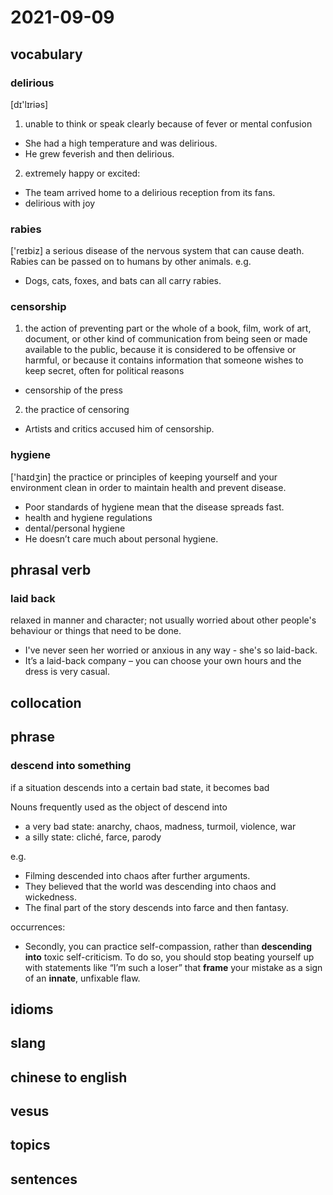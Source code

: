 # 2021-09-09
## vocabulary
### delirious
[dɪ'lɪriəs]
1. unable to think or speak clearly because of fever or mental confusion

- She had a high temperature and was delirious.
- He grew feverish and then delirious.

2. extremely happy or excited:
- The team arrived home to a delirious reception from its fans.
- delirious with joy

### rabies
['reɪbiz]
a serious disease of the nervous system that can cause death. Rabies can be passed on to humans by other animals.
e.g.
- Dogs, cats, foxes, and bats can all carry rabies.

### censorship
1. the action of preventing part or the whole of a book, film, work of art, document, or other kind of communication from being seen or made available to the public, because it is considered to be offensive or harmful, or because it contains information that someone wishes to keep secret, often for political reasons

- censorship of the press

2. the practice of censoring

- Artists and critics accused him of censorship.

### hygiene
['haɪdʒin]
the practice or principles of keeping yourself and your environment clean in order to maintain health and prevent disease.

- Poor standards of hygiene mean that the disease spreads fast.
- health and hygiene regulations
- dental/personal hygiene
- He doesn’t care much about personal hygiene.

## phrasal verb
### laid back
relaxed in manner and character; not usually worried about other people's behaviour or things that need to be done.

- I've never seen her worried or anxious in any way - she's so laid-back.
- It’s a laid-back company – you can choose your own hours and the dress is very casual.

## collocation

## phrase
### descend into something
if a situation descends into a certain bad state, it becomes bad

Nouns frequently used as the object of descend into
- a very bad state: anarchy, chaos, madness, turmoil, violence, war
- a silly state: cliché, farce, parody

e.g. 
- Filming descended into chaos after further arguments.
- They believed that the world was descending into chaos and wickedness.
- The final part of the story descends into farce and then fantasy.

occurrences: 
- Secondly, you can practice self-compassion, rather than **descending into** toxic self-criticism. To do so, you should stop beating yourself up with statements like “I’m such a loser” that **frame** your mistake as a sign of an **innate**, unfixable flaw.

## idioms

## slang

## chinese to english

## vesus

## topics

## sentences
